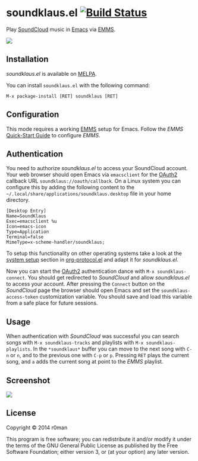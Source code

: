 # soundklaus.el [![Build Status](https://travis-ci.org/r0man/soundklaus.el.png)](https://travis-ci.org/r0man/soundklaus.el)

Play [SoundCloud](https://soundcloud.com) music in [Emacs](http://www.gnu.org/software/emacs/) via [EMMS](http://www.gnu.org/software/emms).

![](http://imgs.xkcd.com/comics/techno.png)

## Installation

*soundklaus.el* is available on [MELPA](http://melpa.milkbox.net).

You can install `soundklaus.el` with the following command:

`M-x package-install [RET] soundklaus [RET]`

## Configuration

This mode requires a working [EMMS](http://www.gnu.org/software/emms) setup for Emacs. Follow the *EMMS* [Quick-Start Guide](http://www.gnu.org/software/emms/quickstart.html) to configure *EMMS*.

## Authentication

You need to authorize *soundklaus.el* to access your SoundCloud account. Your web browser should open Emacs via `emacsclient` for the [OAuth2](http://oauth.net/2) callback URL  `soundklaus://oauth/callback`. On a Linux system you can configure this by adding the following content to the  `~/.local/share/applications/soundklaus.desktop` file in your home directory.

	[Desktop Entry]
	Name=SoundKlaus
	Exec=emacsclient %u
	Icon=emacs-icon
	Type=Application
	Terminal=false
	MimeType=x-scheme-handler/soundklaus;


To setup this functionality on other operating systems take a look at the [system setup](http://orgmode.org/worg/org-contrib/org-protocol.html#sec-3) section in [org-protocol.el](http://orgmode.org/worg/org-contrib/org-protocol.html) and adapt it for *soundklaus.el*.

Now you can start the [OAuth2](http://oauth.net/2) authentication dance with `M-x soundklaus-connect`. You should get redirected to *SoundCloud* and allow *soundklaus.el* to access your account. After pressing the `Connect` button on the *SoundCloud* page the browser should open Emacs and set the `soundklaus-access-token` customization variable. You should save and load this variable from a safe place for future sessions.

## Usage

When authentication with *SoundCloud* was successful you can search songs with `M-x soundklaus-tracks` and playlists with `M-x soundklaus-playlists`. In the `*soundklaus*` buffer you can move to the next song with `C-n` or `n`, and to the previous one with `C-p` or `p`. Pressing `RET` plays the current song, and `a` adds the current song at point to the *EMMS* playlist.

## Screenshot

![](https://raw.githubusercontent.com/r0man/soundklaus.el/master/screenshot.jpg)

## License

Copyright © 2014 r0man

This program is free software; you can redistribute it and/or modify
it under the terms of the GNU General Public License as published by
the Free Software Foundation; either version 3, or (at your option)
any later version.
